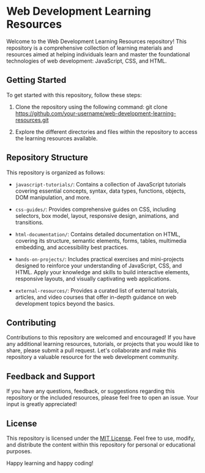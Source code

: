 # Web Development Learning Resources

Welcome to the Web Development Learning Resources repository! This repository is a comprehensive collection of learning materials and resources aimed at helping individuals learn and master the foundational technologies of web development: JavaScript, CSS, and HTML.

## Getting Started

To get started with this repository, follow these steps:

1. Clone the repository using the following command:
git clone https://github.com/your-username/web-development-learning-resources.git

2. Explore the different directories and files within the repository to access the learning resources available.

## Repository Structure

This repository is organized as follows:

- `javascript-tutorials/`: Contains a collection of JavaScript tutorials covering essential concepts, syntax, data types, functions, objects, DOM manipulation, and more.

- `css-guides/`: Provides comprehensive guides on CSS, including selectors, box model, layout, responsive design, animations, and transitions.

- `html-documentation/`: Contains detailed documentation on HTML, covering its structure, semantic elements, forms, tables, multimedia embedding, and accessibility best practices.

- `hands-on-projects/`: Includes practical exercises and mini-projects designed to reinforce your understanding of JavaScript, CSS, and HTML. Apply your knowledge and skills to build interactive elements, responsive layouts, and visually captivating web applications.

- `external-resources/`: Provides a curated list of external tutorials, articles, and video courses that offer in-depth guidance on web development topics beyond the basics.

## Contributing

Contributions to this repository are welcomed and encouraged! If you have any additional learning resources, tutorials, or projects that you would like to share, please submit a pull request. Let's collaborate and make this repository a valuable resource for the web development community.

## Feedback and Support

If you have any questions, feedback, or suggestions regarding this repository or the included resources, please feel free to open an issue. Your input is greatly appreciated!

## License

This repository is licensed under the [MIT License](LICENSE). Feel free to use, modify, and distribute the content within this repository for personal or educational purposes.

Happy learning and happy coding!

